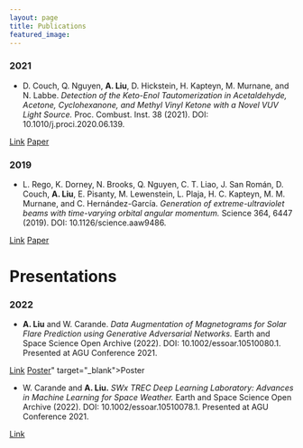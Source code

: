 ```yaml
---
layout: page
title: Publications
featured_image:
---
```


### 2021
* D. Couch, Q. Nguyen, **A. Liu**, D. Hickstein, H. Kapteyn, M. Murnane, and N. Labbe. *Detection of the Keto-Enol Tautomerization in Acetaldehyde, Acetone, Cyclohexanone, and Methyl Vinyl Ketone with a Novel VUV Light Source.* Proc. Combust. Inst. 38 (2021). DOI: 10.1010/j.proci.2020.06.139.

<section class="download-box inner">
	<div class="download-box-links">
	    <a href="https://doi.org/10.1016/j.proci.2020.06.139" target="_blank">Link</a>
	    <a href="/assets/documents/publications/1-s2.0-S1540748920302194-main.pdf" target="_blank">Paper</a>
	</div>
</section>

### 2019
* L. Rego, K. Dorney, N. Brooks, Q. Nguyen, C. T. Liao, J. San Román, D. Couch, **A. Liu**, E. Pisanty, M. Lewenstein, L. Plaja, H. C. Kapteyn, M. M. Murnane, and C. Hernández-García. *Generation of extreme-ultraviolet beams with time-varying orbital angular momentum.* Science 364, 6447 (2019). DOI: 10.1126/science.aaw9486.

<section class="download-box inner">
	<div class="download-box-links">
	    <a href="https://doi.org/10.1126/science.aaw9486" target="_blank">Link</a>
	    <a href="/assets/documents/publications/eaaw9486.full.pdf" target="_blank">Paper</a>
	</div>
</section>

# Presentations
### 2022
* **A. Liu** and W. Carande. *Data Augmentation of Magnetograms for Solar Flare Prediction using Generative Adversarial Networks.* Earth and Space Science Open Archive (2022). DOI: 10.1002/essoar.10510080.1. Presented at AGU Conference 2021.

<section class="download-box inner">
	<div class="download-box-links">
	    <a href="https://doi.org/10.1002/essoar.10510080.1" target="_blank">Link</a>
	    <a href="<a href="/assets/documents/POSTER_AGU2021_LiuA.pdf" target="_blank">Poster</a>" target="_blank">Poster</a>
	</div>
</section>

* W. Carande and **A. Liu.** *SWx TREC Deep Learning Laboratory: Advances in Machine Learning for Space Weather.* Earth and Space Science Open Archive (2022). DOI: 10.1002/essoar.10510078.1. Presented at AGU Conference 2021.

<section class="download-box inner">
	<div class="download-box-links">
	    <a href="https://doi.org/10.1002/essoar.10510078.1" target="_blank">Link</a>
</section>
